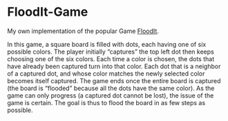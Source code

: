 # FloodIt-Game

My own implementation of the popular Game [FloodIt](https://play.google.com/store/apps/details?id=com.labpixies.flood&hl=en). 

In this game, a square board is filled with dots, each having one of six possible colors. The player initially “captures” the top left dot then keeps choosing one of the six colors. Each time a color is chosen, the dots that have already been captured turn into that color. Each dot that is a neighbor of a captured dot, and whose color matches the newly selected color becomes itself captured. The game ends once the entire board is captured (the board is “flooded” because all the dots have the same color). As the game can only progress (a captured dot cannot be lost), the issue of the game is certain. The goal is thus to flood the board in as few steps as possible.
